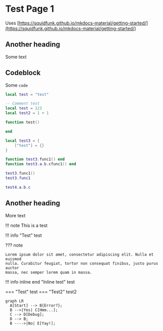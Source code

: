 # Test Page 1

Uses [https://squidfunk.github.io/mkdocs-material/getting-started/](https://squidfunk.github.io/mkdocs-material/getting-started/)

## Another heading

Some text


## Codeblock
Some `code`

```lua
local test = "test"
```

```lua title="Title Test"
-- Comment test
local test = 123
local test2 = 1 + 1

function test()

end

local test3 = {
	["test"] = {}
}

function test3.func1() end
function test3.a.b.cfunc1() end

test3.func1()
test3.func1

test4.a.b.c
```


## Another heading

More text


!!! note
    This is a test


!!! info "Test"
    test

??? note

    Lorem ipsum dolor sit amet, consectetur adipiscing elit. Nulla et euismod
    nulla. Curabitur feugiat, tortor non consequat finibus, justo purus auctor
    massa, nec semper lorem quam in massa.

!!! info inline end "Inline test"
    test

=== "Test"
    test
=== "Test2"
    test2

``` mermaid
graph LR
  A[Start] --> B{Error?};
  B -->|Yes| C[Hmm...];
  C --> D[Debug];
  D --> B;
  B ---->|No| E[Yay!];
```

<br>
<br>
<br>
<br>
<br>